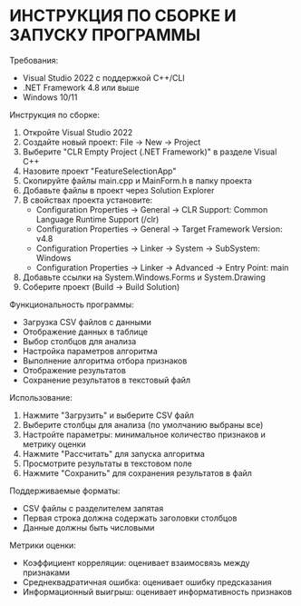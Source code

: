 ИНСТРУКЦИЯ ПО СБОРКЕ И ЗАПУСКУ ПРОГРАММЫ
=======================================

Требования:
- Visual Studio 2022 с поддержкой C++/CLI
- .NET Framework 4.8 или выше
- Windows 10/11

Инструкция по сборке:
1. Откройте Visual Studio 2022
2. Создайте новый проект: File -> New -> Project
3. Выберите "CLR Empty Project (.NET Framework)" в разделе Visual C++
4. Назовите проект "FeatureSelectionApp"
5. Скопируйте файлы main.cpp и MainForm.h в папку проекта
6. Добавьте файлы в проект через Solution Explorer
7. В свойствах проекта установите:
   - Configuration Properties -> General -> CLR Support: Common Language Runtime Support (/clr)
   - Configuration Properties -> General -> Target Framework Version: v4.8
   - Configuration Properties -> Linker -> System -> SubSystem: Windows
   - Configuration Properties -> Linker -> Advanced -> Entry Point: main
8. Добавьте ссылки на System.Windows.Forms и System.Drawing
9. Соберите проект (Build -> Build Solution)

Функциональность программы:
- Загрузка CSV файлов с данными
- Отображение данных в таблице
- Выбор столбцов для анализа
- Настройка параметров алгоритма
- Выполнение алгоритма отбора признаков
- Отображение результатов
- Сохранение результатов в текстовый файл

Использование:
1. Нажмите "Загрузить" и выберите CSV файл
2. Выберите столбцы для анализа (по умолчанию выбраны все)
3. Настройте параметры: минимальное количество признаков и метрику оценки
4. Нажмите "Рассчитать" для запуска алгоритма
5. Просмотрите результаты в текстовом поле
6. Нажмите "Сохранить" для сохранения результатов в файл

Поддерживаемые форматы:
- CSV файлы с разделителем запятая
- Первая строка должна содержать заголовки столбцов
- Данные должны быть числовыми

Метрики оценки:
- Коэффициент корреляции: оценивает взаимосвязь между признаками
- Среднеквадратичная ошибка: оценивает ошибку предсказания
- Информационный выигрыш: оценивает информативность признаков
